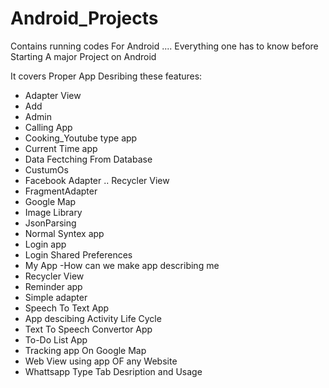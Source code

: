 # Android_Projects
Contains running codes For Android .... Everything one has to know before Starting A major Project on Android

It covers Proper App Desribing these features:
* Adapter View
* Add
* Admin
* Calling App
* Cooking_Youtube type app
* Current Time app
* Data Fectching From Database
* CustumOs
* Facebook Adapter .. Recycler View
* FragmentAdapter
* Google Map
* Image Library
* JsonParsing
* Normal Syntex app
* Login app
* Login Shared Preferences
* My App -How can we make app describing me
* Recycler View
* Reminder app
* Simple adapter
* Speech To Text App
* App descibing Activity Life Cycle
* Text To Speech Convertor App
* To-Do List App
* Tracking app On Google Map
* Web View using app OF any Website
* Whattsapp Type Tab Desription and Usage
